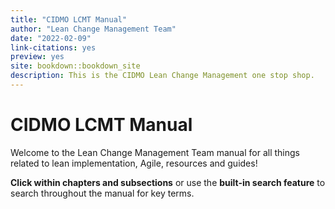 ```yaml
---
title: "CIDMO LCMT Manual"
author: "Lean Change Management Team"
date: "2022-02-09"
link-citations: yes
preview: yes
site: bookdown::bookdown_site
description: This is the CIDMO Lean Change Management one stop shop.
---
```


# CIDMO LCMT Manual

Welcome to the Lean Change Management Team manual for all things related to lean implementation, Agile, resources and guides!

**Click within chapters and subsections** or use the **built-in search feature** to search throughout the manual for key terms.
